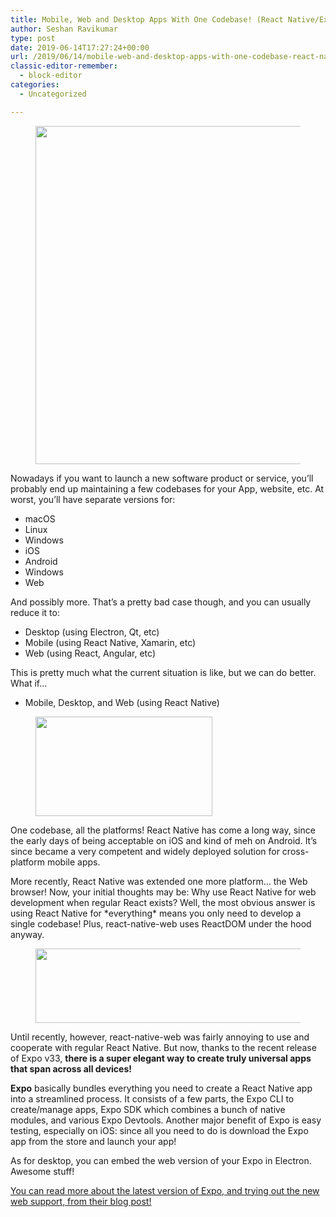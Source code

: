 ```yaml
---
title: Mobile, Web and Desktop Apps With One Codebase! (React Native/Expo)
author: Seshan Ravikumar
type: post
date: 2019-06-14T17:27:24+00:00
url: /2019/06/14/mobile-web-and-desktop-apps-with-one-codebase-react-native-expo/
classic-editor-remember:
  - block-editor
categories:
  - Uncategorized

---
```

<div class="wp-block-image">
  <figure class="aligncenter"><img loading="lazy" width="1024" height="541" src="https://seshan.xyz/wp-content/uploads/2019/06/df9a79ae3b5de61a5b3199491a3fa6f9-1024x541.jpg" alt="" class="wp-image-140" srcset="https://seshan.xyz/wp-content/uploads/2019/06/df9a79ae3b5de61a5b3199491a3fa6f9-1024x541.jpg 1024w, https://seshan.xyz/wp-content/uploads/2019/06/df9a79ae3b5de61a5b3199491a3fa6f9-300x158.jpg 300w, https://seshan.xyz/wp-content/uploads/2019/06/df9a79ae3b5de61a5b3199491a3fa6f9-768x406.jpg 768w, https://seshan.xyz/wp-content/uploads/2019/06/df9a79ae3b5de61a5b3199491a3fa6f9.jpg 1920w" sizes="(max-width: 1024px) 100vw, 1024px" /></figure>
</div>

Nowadays if you want to launch a new software product or service, you&#8217;ll probably end up maintaining a few codebases for your App, website, etc. At worst, you&#8217;ll have separate versions for: 

<ul class="browser-default">
  <li>
    macOS
  </li>
  <li>
    Linux
  </li>
  <li>
    Windows
  </li>
  <li>
    iOS
  </li>
  <li>
    Android
  </li>
  <li>
    Windows
  </li>
  <li>
    Web
  </li>
</ul>

And possibly more. That&#8217;s a pretty bad case though, and you can usually reduce it to:

<ul class="browser-default">
  <li>
    Desktop (using Electron, Qt, etc)
  </li>
  <li>
    Mobile (using React Native, Xamarin, etc)
  </li>
  <li>
    Web (using React, Angular, etc)
  </li>
</ul>

This is pretty much what the current situation is like, but we can do better. What if&#8230;

<ul class="browser-default">
  <li>
    Mobile, Desktop, and Web (using React Native)
  </li>
</ul>

<div class="wp-block-image">
  <figure class="aligncenter is-resized"><img loading="lazy" src="https://seshan.xyz/wp-content/uploads/2019/06/1GkR93AAlILkmE_3QQf88Ug.png" alt="" class="wp-image-138" width="283" height="159" srcset="https://seshan.xyz/wp-content/uploads/2019/06/1GkR93AAlILkmE_3QQf88Ug.png 1000w, https://seshan.xyz/wp-content/uploads/2019/06/1GkR93AAlILkmE_3QQf88Ug-300x169.png 300w, https://seshan.xyz/wp-content/uploads/2019/06/1GkR93AAlILkmE_3QQf88Ug-768x432.png 768w" sizes="(max-width: 283px) 100vw, 283px" /></figure>
</div>

One codebase, all the platforms! React Native has come a long way, since the early days of being acceptable on iOS and kind of meh on Android. It&#8217;s since became a very competent and widely deployed solution for cross-platform mobile apps.

More recently, React Native was extended one more platform&#8230; the Web browser! Now, your initial thoughts may be: Why use React Native for web development when regular React exists? Well, the most obvious answer is using React Native for \*everything\* means you only need to develop a single codebase! Plus, react-native-web uses ReactDOM under the hood anyway.

<div class="wp-block-image">
  <figure class="aligncenter"><img loading="lazy" width="425" height="119" src="https://seshan.xyz/wp-content/uploads/2019/06/image-1.png" alt="" class="wp-image-105" srcset="https://seshan.xyz/wp-content/uploads/2019/06/image-1.png 425w, https://seshan.xyz/wp-content/uploads/2019/06/image-1-300x84.png 300w" sizes="(max-width: 425px) 100vw, 425px" /></figure>
</div>

Until recently, however, react-native-web was fairly annoying to use and cooperate with regular React Native. But now, thanks to the recent release of Expo v33, **there is a super elegant way to create truly universal apps that span across all devices!**

**Expo** basically bundles everything you need to create a React Native app into a streamlined process. It consists of a few parts, the Expo CLI to create/manage apps, Expo SDK which combines a bunch of native modules, and various Expo Devtools. Another major benefit of Expo is easy testing, especially on iOS: since all you need to do is download the Expo app from the store and launch your app!

As for desktop, you can embed the web version of your Expo in Electron. Awesome stuff!

[You can read more about the latest version of Expo, and trying out the new web support, from their blog post!][1]

 [1]: https://blog.expo.io/expo-sdk-v33-0-0-is-now-available-52d1c99dfe4c